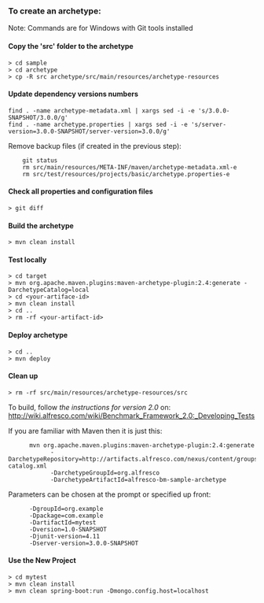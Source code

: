 ### To create an archetype:
Note: Commands are for Windows with Git tools installed

#### Copy the 'src' folder to the archetype
```
> cd sample
> cd archetype
> cp -R src archetype/src/main/resources/archetype-resources
```

#### Update dependency versions numbers
```
find . -name archetype-metadata.xml | xargs sed -i -e 's/3.0.0-SNAPSHOT/3.0.0/g'
find . -name archetype.properties | xargs sed -i -e 's/server-version=3.0.0-SNAPSHOT/server-version=3.0.0/g'
```
Remove backup files (if created in the previous step):
```
    git status
    rm src/main/resources/META-INF/maven/archetype-metadata.xml-e
    rm src/test/resources/projects/basic/archetype.properties-e
```

#### Check all properties and configuration files
```> git diff```

#### Build the archetype
```> mvn clean install```

#### Test locally
```
> cd target
> mvn org.apache.maven.plugins:maven-archetype-plugin:2.4:generate -DarchetypeCatalog=local
> cd <your-artiface-id>
> mvn clean install
> cd ..
> rm -rf <your-artifact-id>
```

#### Deploy archetype
```
> cd ..
> mvn deploy
```

#### Clean up
```> rm -rf src/main/resources/archetype-resources/src```

To build, follow *the instructions for version 2.0* on:
   http://wiki.alfresco.com/wiki/Benchmark_Framework_2.0:_Developing_Tests
   
If you are familiar with Maven then it is just this:
```
      mvn org.apache.maven.plugins:maven-archetype-plugin:2.4:generate
            -DarchetypeRepository=http://artifacts.alfresco.com/nexus/content/groups/public/archetype-catalog.xml
            -DarchetypeGroupId=org.alfresco
            -DarchetypeArtifactId=alfresco-bm-sample-archetype
```
   Parameters can be chosen at the prompt or specified up front:
```
      -DgroupId=org.example
      -Dpackage=com.example
      -DartifactId=mytest
      -Dversion=1.0-SNAPSHOT
      -Djunit-version=4.11
      -Dserver-version=3.0.0-SNAPSHOT
```

#### Use the New Project
```
> cd mytest
> mvn clean install
> mvn clean spring-boot:run -Dmongo.config.host=localhost
```
